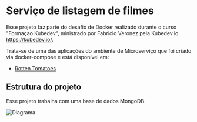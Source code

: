# Serviço de listagem de filmes

Esse projeto faz parte do desafio de Docker realizado durante o curso "Formaçao Kubedev", ministrado por Fabricio Veronez pela Kubedev.io <https://kubedev.io/>.

Trata-se de uma das aplicações do ambiente de Microserviço que foi criado via docker-compose e está disponível em:

- [Rotten Tomatoes](https://github.com/breinerHenrique/lab-docker-desafio-deploy-app)

## Estrutura do projeto

Esse projeto trabalha com uma base de dados MongoDB. 

![Diagrama](./img/diagrama.png)